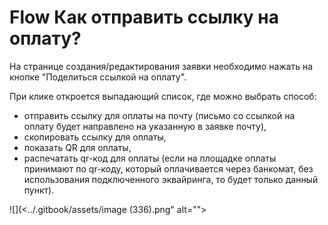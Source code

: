 # Flow  Как отправить ссылку на оплату?

На странице создания/редактирования заявки необходимо нажать на кнопке "Поделиться ссылкой на оплату".&#x20;

При клике откроется выпадающий список, где можно выбрать способ:

* отправить ссылку для оплаты на почту (письмо со ссылкой на оплату будет направлено на указанную в заявке почту),
* скопировать ссылку для оплаты,
* показать QR  для оплаты,
* распечатать qr-код для оплаты (если на площадке оплаты принимают по qr-коду, который оплачивается через банкомат, без использования подключенного эквайринга, то будет только данный пункт).

![](<../.gitbook/assets/image (336).png" alt=""><figcaption></figcaption></figure>
